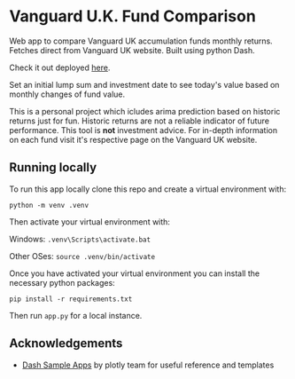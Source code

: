 # Vanguard U.K. Fund Comparison
Web app to compare Vanguard UK accumulation funds monthly returns. Fetches direct from Vanguard UK website. Built using python Dash.

Check it out deployed [here](https://vanguard-dash-app.herokuapp.com/).

Set an initial lump sum and investment date to see today's value based on monthly changes of fund value. 

 This is a personal project which icludes arima prediction based on historic returns just for fun. Historic returns are not a reliable indicator of future performance. This tool is **not** investment advice. For in-depth information on each fund visit it's respective page on the Vanguard UK website. 

## Running locally
To run this app locally clone this repo and create a virtual environment with:

```
python -m venv .venv
```
Then activate your virtual environment with:

Windows: `.venv\Scripts\activate.bat`

Other OSes: `source .venv/bin/activate`

Once you have activated your virtual environment you can install the necessary python packages:

```
pip install -r requirements.txt
```

Then run `app.py` for a local instance.

## Acknowledgements
- [Dash Sample Apps](https://github.com/plotly/dash-sample-apps) by plotly team for useful reference and templates 